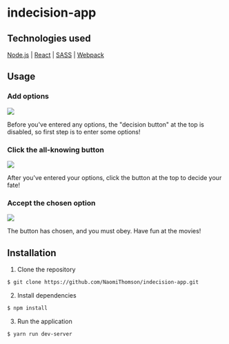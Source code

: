 # indecision-app

## Technologies used
[Node.js](https://nodejs.org/en/) |
[React](https://facebook.github.io/react/) |
[SASS](http://sass-lang.com/) |
[Webpack](https://webpack.js.org/) 


## Usage

### Add options

![](https://i.imgur.com/XdI3kyi.png?2)

Before you've entered any options, the "decision button" at the top is disabled, so first step is to enter some options!


### Click the all-knowing button

![](https://i.imgur.com/9CWNb6n.png?3)

After you've entered your options, click the button at the top to decide your fate! 


### Accept the chosen option

![](https://i.imgur.com/NdCKdBm.png?2)

The button has chosen, and you must obey. Have fun at the movies!


## Installation

1. Clone the repository

```bash
$ git clone https://github.com/NaomiThomson/indecision-app.git
```

2. Install dependencies

```bash
$ npm install
```

3. Run the application

```bash
$ yarn run dev-server
```



